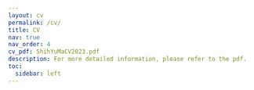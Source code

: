 ```yaml
---
layout: cv
permalink: /cv/
title: CV
nav: true
nav_order: 4
cv_pdf: ShihYuMaCV2023.pdf
description: For more detailed information, please refer to the pdf.
toc:
  sidebar: left
---
```


